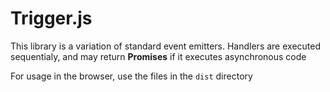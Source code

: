 # Trigger.js

This library is a variation of standard event emitters. Handlers are executed sequentialy, and may return **Promises** if it executes asynchronous code

For usage in the browser, use the files in the `dist` directory
